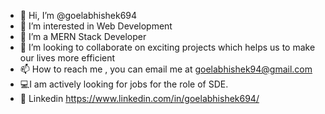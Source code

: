 - 👋 Hi, I’m @goelabhishek694
- 👀 I’m interested in Web Development
- 🌱 I’m a MERN Stack Developer
- 💞️ I’m looking to collaborate on exciting projects which helps us to make our lives more efficient
- 📫 How to reach me , you can email me at goelabhishek94@gmail.com
- 💻I am actively looking for jobs for the role of SDE. 
- 📌 Linkedin https://www.linkedin.com/in/goelabhishek694/

<!---
goelabhishek694/goelabhishek694 is a ✨ special ✨ repository because its `README.md` (this file) appears on your GitHub profile.
You can click the Preview link to take a look at your changes.
--->
